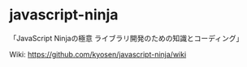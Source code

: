 # javascript-ninja
「JavaScript Ninjaの極意 ライブラリ開発のための知識とコーディング」

Wiki: https://github.com/kyosen/javascript-ninja/wiki
